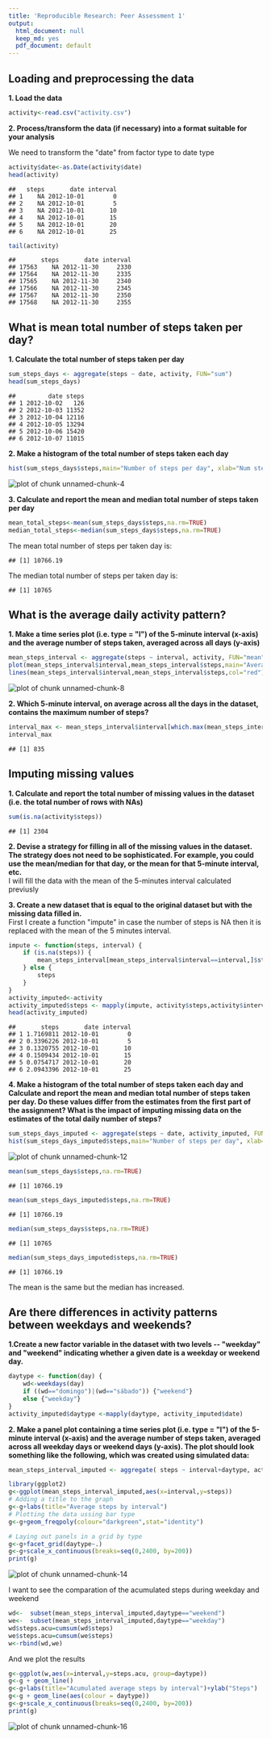 ```yaml
---
title: 'Reproducible Research: Peer Assessment 1'
output:
  html_document: null
  keep_md: yes
  pdf_document: default
---
```


## Loading and preprocessing the data  

**1. Load the data**  

```r
activity<-read.csv("activity.csv")
```

**2. Process/transform the data (if necessary) into a format suitable for your analysis**   

We need to transform the "date" from factor type to date type


```r
activity$date<-as.Date(activity$date)
head(activity)
```

```
##   steps       date interval
## 1    NA 2012-10-01        0
## 2    NA 2012-10-01        5
## 3    NA 2012-10-01       10
## 4    NA 2012-10-01       15
## 5    NA 2012-10-01       20
## 6    NA 2012-10-01       25
```

```r
tail(activity)
```

```
##       steps       date interval
## 17563    NA 2012-11-30     2330
## 17564    NA 2012-11-30     2335
## 17565    NA 2012-11-30     2340
## 17566    NA 2012-11-30     2345
## 17567    NA 2012-11-30     2350
## 17568    NA 2012-11-30     2355
```

## What is mean total number of steps taken per day?
**1. Calculate the total number of steps taken per day** 


```r
sum_steps_days <- aggregate(steps ~ date, activity, FUN="sum")
head(sum_steps_days)
```

```
##         date steps
## 1 2012-10-02   126
## 2 2012-10-03 11352
## 3 2012-10-04 12116
## 4 2012-10-05 13294
## 5 2012-10-06 15420
## 6 2012-10-07 11015
```

**2. Make a histogram of the total number of steps taken each day** 



```r
hist(sum_steps_days$steps,main="Number of steps per day", xlab="Num steps",ylab="",col="red")
```

![plot of chunk unnamed-chunk-4](figure/unnamed-chunk-4-1.png) 

**3. Calculate and report the mean and median total number of steps taken per day** 

```r
mean_total_steps<-mean(sum_steps_days$steps,na.rm=TRUE)
median_total_steps<-median(sum_steps_days$steps,na.rm=TRUE)
```
The mean total number of steps per taken day is:

```
## [1] 10766.19
```

The median total number of steps per taken day is:

```
## [1] 10765
```

## What is the average daily activity pattern?
**1. Make a time series plot (i.e. type = "l") of the 5-minute interval (x-axis) and the average number of steps taken, averaged across all days (y-axis)** 


```r
mean_steps_interval <- aggregate(steps ~ interval, activity, FUN="mean")
plot(mean_steps_interval$interval,mean_steps_interval$steps,main="Average daily activity pattern", ylab="Num steps",xlab="Interval",type="n")
lines(mean_steps_interval$interval,mean_steps_interval$steps,col="red")
```

![plot of chunk unnamed-chunk-8](figure/unnamed-chunk-8-1.png) 

**2. Which 5-minute interval, on average across all the days in the dataset, contains the maximum number of steps?** 

```r
interval_max <- mean_steps_interval$interval[which.max(mean_steps_interval$steps)]
interval_max
```

```
## [1] 835
```


## Imputing missing values

**1. Calculate and report the total number of missing values in the dataset (i.e. the total number of rows with NAs)** 


```r
sum(is.na(activity$steps))
```

```
## [1] 2304
```

**2. Devise a strategy for filling in all of the missing values in the dataset. The strategy does not need to be sophisticated. For example, you could use the mean/median for that day, or the mean for that 5-minute interval, etc.**   
I will fill the data with the mean of the 5-minutes interval calculated previusly

**3. Create a new dataset that is equal to the original dataset but with the missing data filled in.**   
First I create a function "impute" in case the number of steps is NA then it is replaced with the mean of the 5 minutes interval.


```r
impute <- function(steps, interval) {
    if (is.na(steps)) {
        mean_steps_interval[mean_steps_interval$interval==interval,]$steps
    } else {
        steps
    }
}
activity_imputed<-activity
activity_imputed$steps <- mapply(impute, activity$steps,activity$interval)
head(activity_imputed)
```

```
##       steps       date interval
## 1 1.7169811 2012-10-01        0
## 2 0.3396226 2012-10-01        5
## 3 0.1320755 2012-10-01       10
## 4 0.1509434 2012-10-01       15
## 5 0.0754717 2012-10-01       20
## 6 2.0943396 2012-10-01       25
```

**4. Make a histogram of the total number of steps taken each day and Calculate and report the mean and median total number of steps taken per day. Do these values differ from the estimates from the first part of the assignment? What is the impact of imputing missing data on the estimates of the total daily number of steps?** 


```r
sum_steps_days_imputed <- aggregate(steps ~ date, activity_imputed, FUN="sum")
hist(sum_steps_days_imputed$steps,main="Number of steps per day", xlab="Num steps",ylab="",col="red")
```

![plot of chunk unnamed-chunk-12](figure/unnamed-chunk-12-1.png) 

```r
mean(sum_steps_days$steps,na.rm=TRUE)
```

```
## [1] 10766.19
```

```r
mean(sum_steps_days_imputed$steps,na.rm=TRUE)
```

```
## [1] 10766.19
```

```r
median(sum_steps_days$steps,na.rm=TRUE)
```

```
## [1] 10765
```

```r
median(sum_steps_days_imputed$steps,na.rm=TRUE)
```

```
## [1] 10766.19
```
The mean is the same but the median has increased.



## Are there differences in activity patterns between weekdays and weekends?

**1.Create a new factor variable in the dataset with two levels -- "weekday" and "weekend" indicating whether a given date is a weekday or weekend day.** 

```r
daytype <- function(day) {
    wd<-weekdays(day)
    if ((wd=="domingo")|(wd=="sábado")) {"weekend"}
    else {"weekday"}
}
activity_imputed$daytype <-mapply(daytype, activity_imputed$date)
```

**2. Make a panel plot containing a time series plot (i.e. type = "l") of the 5-minute interval (x-axis) and the average number of steps taken, averaged across all weekday days or weekend days (y-axis). The plot should look something like the following, which was created using simulated data:** 


```r
mean_steps_interval_imputed <- aggregate( steps ~ interval+daytype, activity_imputed, FUN="mean")

library(ggplot2)
g<-ggplot(mean_steps_interval_imputed,aes(x=interval,y=steps))
# Adding a title to the graph
g<-g+labs(title="Average steps by interval")
# Plotting the data ussing bar type 
g<-g+geom_freqpoly(colour="darkgreen",stat="identity")

# Laying out panels in a grid by type
g<-g+facet_grid(daytype~.)
g<-g+scale_x_continuous(breaks=seq(0,2400, by=200))
print(g)
```

![plot of chunk unnamed-chunk-14](figure/unnamed-chunk-14-1.png) 


I want to see the comparation of the acumulated steps during weekday and weekend

```r
wd<-  subset(mean_steps_interval_imputed,daytype=="weekend")
we<-  subset(mean_steps_interval_imputed,daytype=="weekday")
wd$steps.acu=cumsum(wd$steps)
we$steps.acu=cumsum(we$steps)
w<-rbind(wd,we)
```

And we plot the results 

```r
g<-ggplot(w,aes(x=interval,y=steps.acu, group=daytype))
g<-g + geom_line()
g<-g+labs(title="Acumulated average steps by interval")+ylab("Steps")
g<-g + geom_line(aes(colour = daytype))
g<-g+scale_x_continuous(breaks=seq(0,2400, by=200))
print(g)
```

![plot of chunk unnamed-chunk-16](figure/unnamed-chunk-16-1.png) 
